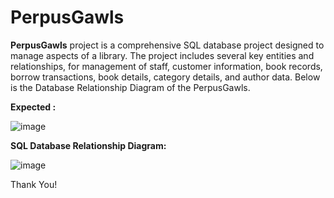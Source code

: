 # PerpusGawls


**PerpusGawls** project is a comprehensive SQL database project designed to manage aspects of a library. The project includes several key entities and relationships, for management of staff, customer information, book records, borrow transactions, book details, category details, and author data. Below is the Database Relationship Diagram of the PerpusGawls.

**Expected :**

![image](https://github.com/senakristiawan/PerpusGawls/assets/118242816/3efc5cce-70bb-4ca7-9db7-461e8e2c7cca)

**SQL Database Relationship Diagram:**

![image](https://github.com/senakristiawan/PerpusGawls/assets/118242816/1a5fd5bd-606c-4a45-899c-5acb38f50c42)

Thank You!
